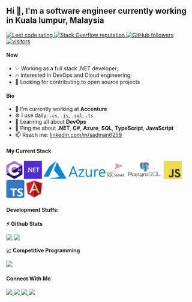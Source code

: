 ## Hi 👋, I'm a software engineer currently working in Kuala lumpur, Malaysia

<p align="left">
  <a href="https://leetcode.com/sadman6259/">
    <img src="https://cp-logo.vercel.app/leetcode/sadman6259" alt="Leet code rating" />
  </a>
  <a href="https://stackoverflow.com/users/10116321/shafiqul-bari-sadman">
    <img alt="Stack Overflow reputation" src="https://img.shields.io/stackexchange/stackoverflow/r/5921662?color=orange&label=reputation&logo=stackoverflow">
  </a>
  <a href="https://github.com/sadman6259?tab=followers">
    <img alt="GitHub followers" src="https://img.shields.io/github/followers/sadman6259?color=green&logo=github">
  </a>
  <a href="https://github.com/sadman6259/">
    <img src="https://komarev.com/ghpvc/?username=sadman6259" alt="visitors" />
  </a>

</p>

#### Now

- ✨ Working as a full stack .NET developer;
- :fire: Interested in DevOps and Cloud engineering;
- :calendar: Looking for contributing to open source projects 

#### Bio

- 🏢 I'm currently working at **Accenture**
- ⚙️ I use daily: `.cs`, `.js`, `.sql`, `.ts`
- 🌱 Learning all about **DevOps**
- 💬 Ping me about **.NET**, **C#**, **Azure**, **SQL**, **TypeScript**, **JavaScript**
- 📫 Reach me: [linkedin.com/in/sadman6259](https://linkedin.com/in/sadman6259)

#### My Current Stack

<img height="48" src="img/c.svg" alt="C#"> <img height="48" src="img/net.svg" alt=".NET"> <img height="48" src="img/azure.svg" alt="Azure"> <img height="48" src="img/mssql.svg" alt="MSSQL"> <img height="48" src="img/postgresql.svg" alt="PostgreSQL"> <img height="48" src="img/js.svg" alt="JavaScript"> <img height="48" src="img/ts.svg" alt="TypeScript"> <img height="48" src="img/angular.svg" alt="Angular">

#### Development Stuffs:

<b>⚡ Github Stats</b>
<p float="left">
<img height="180em" src="https://github-readme-stats.vercel.app/api?username=sadman6259&show_icons=true&hide_border=true&&count_private=true&include_all_commits=true" /> 
<img height="180em" src="https://github-readme-stats.vercel.app/api/top-langs/?username=sadman6259&show_icons=true&hide_border=true&layout=compact&langs_count=8"/>
</p>

<b>&#128200; Competitive Programming</b>
<p float="left">
<img height="273em" src="https://leetcard.jacoblin.cool/sadman6259?theme=light&font=Karma&ext=contest" />
</p>


#### Connect With Me

<p left="center">
<a href="https://twitter.com/sadman6259">
  <img src="https://img.shields.io/badge/twitter-%231DA1F2.svg?&style=for-the-badge&logo=twitter&logoColor=white" height=25>
</a> 
<a href="https://www.linkedin.com/in/sadman6259/">
  <img src="https://img.shields.io/badge/linkedin-%230077B5.svg?&style=for-the-badge&logo=linkedin&logoColor=white" height=25>
</a> 
<a href="https://www.facebook.com/sadman6259">
  <img src="https://img.shields.io/badge/Facebook-1877F2?style=for-the-badge&logo=facebook&logoColor=white" height=25>
</a>
<a href="mailto:shafiqulbarisadman@gmail.com">
  <img src="https://img.shields.io/badge/Gmail-D14836?style=for-the-badge&logo=gmail&logoColor=white" height=25>
</a>
</p>
